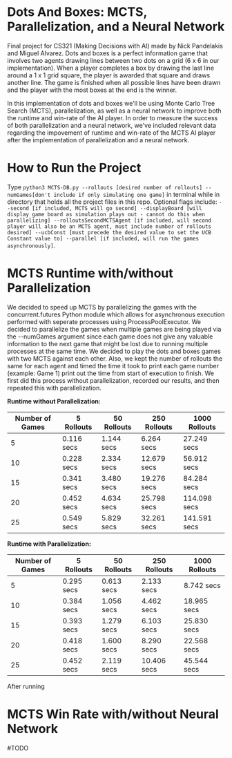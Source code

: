 # Dots And Boxes: MCTS, Parallelization, and a Neural Network

Final project for CS321 (Making Decisions with AI) made by Nick Pandelakis and Miguel Alvarez. Dots and boxes is a perfect information game that involves two agents drawing lines between two dots on a grid (6 x 6 in our implementation). When a player completes a box by drawing the last line around a 1 x 1 grid square, the player is awarded that square and draws another line. The game is finished when all possible lines have been drawn and the player with the most boxes at the end is the winner.

In this implementation of dots and boxes we'll be using Monte Carlo Tree Search (MCTS), parallelization, as well as a neural network to improve both the runtime and win-rate of the AI player. In order to measure the success of both parallelization and a neural network, we've included relevant data regarding the impovement of runtime and win-rate of the MCTS AI player after the implementation of parallelization and a neural network.

# How to Run the Project
Type `python3 MCTS-DB.py --rollouts [desired number of rollouts] --numGames[don't include if only simulating one game]` in terminal while in directory that holds all the project files in this repo. Optional flags include: `--second [if included, MCTS will go second] --displayBoard [will display game board as simulation plays out - cannot do this when parallelizing] --rolloutsSecondMCTSAgent [if included, will second player will also be an MCTS agent, must include number of rollouts desired] --ucbConst [must precede the desired value to set the UCB Constant value to] --parallel [if included, will run the games asynchronously]`.

# MCTS Runtime with/without Parallelization
We decided to speed up MCTS by parallelizing the games with the concurrent.futures Python module which allows for asynchronous execution performed with seperate processes using ProcessPoolExecutor. We decided to parallelize the games when multiple games are being played via the --numGames argument since each game does not give any valuable information to the next game that might be lost due to running multiple processes at the same time. We decided to play the dots and boxes games with two MCTS against each other. Also, we kept the number of rollouts the same for each agent and timed the time it took to print each game number (example: Game 1) print out the time from start of execution to finish. We first did this process without parallelization, recorded our results, and then repeated this with parallelization.

**Runtime without Parallelization:**

| Number of Games | 5 Rollouts | 50 Rollouts | 250 Rollouts | 1000 Rollouts|
|-----------------|------------|-------------|--------------|--------------|
| 5               | 0.116 secs | 1.144 secs  | 6.264 secs   | 27.249 secs  |
| 10              | 0.228 secs | 2.334 secs  | 12.679 secs  | 56.912 secs  |
| 15              | 0.341 secs | 3.480 secs  | 19.276 secs  | 84.284 secs  |
| 20              | 0.452 secs | 4.634 secs  | 25.798 secs  | 114.098 secs |
| 25              | 0.549 secs | 5.829 secs  | 32.261 secs  | 141.591 secs |

**Runtime with Parallelization:**

| Number of Games | 5 Rollouts | 50 Rollouts | 250 Rollouts | 1000 Rollouts|
|-----------------|------------|-------------|--------------|--------------|
| 5               | 0.295 secs | 0.613 secs  | 2.133 secs   | 8.742 secs   |
| 10              | 0.384 secs | 1.056 secs  | 4.462 secs   | 18.965 secs  |
| 15              | 0.393 secs | 1.279 secs  | 6.103 secs   | 25.830 secs  |
| 20              | 0.418 secs | 1.600 secs  | 8.290 secs   | 22.568  secs |
| 25              | 0.452 secs | 2.119 secs  | 10.406 secs  | 45.544  secs |

After running 

# MCTS Win Rate with/without Neural Network
#TODO
